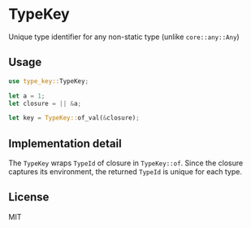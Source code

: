 # TypeKey
Unique type identifier for any non-static type (unlike `core::any::Any`)

## Usage
```rust
use type_key::TypeKey;

let a = 1;
let closure = || &a;

let key = TypeKey::of_val(&closure);
```

## Implementation detail
The `TypeKey` wraps `TypeId` of closure in `TypeKey::of`. Since the closure captures its environment, the returned `TypeId` is unique for each type.

## License
MIT

